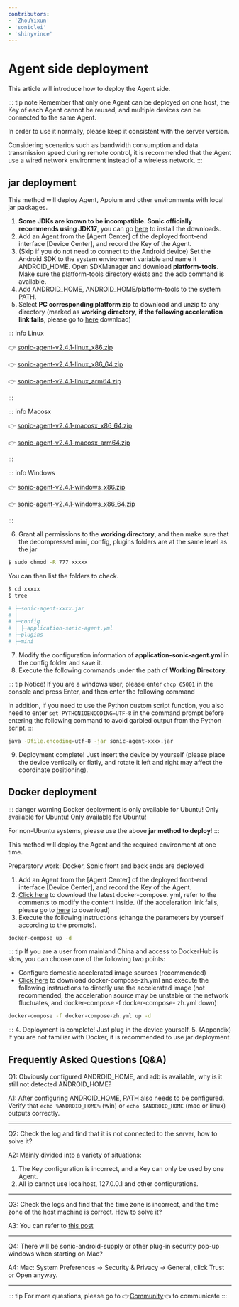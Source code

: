 ```yaml
---
contributors:
- 'ZhouYixun'
- 'soniclei'
- 'shinyvince'
---
```


# Agent side deployment

This article will introduce how to deploy the Agent side.

::: tip note
Remember that only one Agent can be deployed on one host, the Key of each Agent cannot be reused, and multiple devices can be connected to the same Agent.

In order to use it normally, please keep it consistent with the server version.

Considering scenarios such as bandwidth consumption and data transmission speed during remote control, it is recommended that the Agent use a wired network environment instead of a wireless network.
:::

## jar deployment

This method will deploy Agent, Appium and other environments with local jar packages.

1. **Some JDKs are known to be incompatible. Sonic officially recommends using JDK17**, you can go [here](https://docs.aws.amazon.com/corretto/latest/corretto-17-ug/downloads-list.html) to install the downloads.
2. Add an Agent from the [Agent Center] of the deployed front-end interface [Device Center], and record the Key of the Agent.
3. (Skip if you do not need to connect to the Android device) Set the Android SDK to the system environment variable and name it ANDROID_HOME. Open SDKManager and download **platform-tools**. Make sure the platform-tools directory exists and the adb command is available.
4. Add ANDROID_HOME, ANDROID_HOME/platform-tools to the system PATH.
5. Select **PC corresponding platform zip** to download and unzip to any directory (marked as **working directory**, **if the following acceleration link fails**, please go to <a href="https://github.com/SonicCloudOrg/sonic-agent/releases" target="_blank">here</a> download)

::: info Linux

👉 <a href="https://ghproxy.com/https://github.com/SonicCloudOrg/sonic-agent/releases/download/v2.4.1/sonic-agent-v2.4.1-linux_x86.zip" target="_blank">sonic-agent-v2.4.1-linux_x86.zip</a>

👉 <a href="https://ghproxy.com/https://github.com/SonicCloudOrg/sonic-agent/releases/download/v2.4.1/sonic-agent-v2.4.1-linux_x86_64.zip" target="_blank">sonic-agent-v2.4.1-linux_x86_64.zip</a>

👉 <a href="https://ghproxy.com/https://github.com/SonicCloudOrg/sonic-agent/releases/download/v2.4.1/sonic-agent-v2.4.1-linux_arm64.zip" target="_blank">sonic-agent-v2.4.1-linux_arm64.zip</a>

:::

::: info Macosx

👉 <a href="https://ghproxy.com/https://github.com/SonicCloudOrg/sonic-agent/releases/download/v2.4.1/sonic-agent-v2.4.1-macosx_x86_64.zip" target="_blank">sonic-agent-v2.4.1-macosx_x86_64.zip</a>

👉 <a href="https://ghproxy.com/https://github.com/SonicCloudOrg/sonic-agent/releases/download/v2.4.1/sonic-agent-v2.4.1-macosx_arm64.zip" target="_blank">sonic-agent-v2.4.1-macosx_arm64.zip</a>

:::

::: info Windows

👉 <a href="https://ghproxy.com/https://github.com/SonicCloudOrg/sonic-agent/releases/download/v2.4.1/sonic-agent-v2.4.1-windows_x86.zip" target="_blank">sonic-agent-v2.4.1-windows_x86.zip</a>

👉 <a href="https://ghproxy.com/https://github.com/SonicCloudOrg/sonic-agent/releases/download/v2.4.1/sonic-agent-v2.4.1-windows_x86_64.zip" target="_blank">sonic-agent-v2.4.1-windows_x86_64.zip</a>

:::

6. Grant all permissions to the **working directory**, and then make sure that the decompressed mini, config, plugins folders are at the same level as the jar

```bash
$ sudo chmod -R 777 xxxxx
```

You can then list the folders to check.

```bash
$ cd xxxxx
$ tree

# ├─sonic-agent-xxxx.jar
# │
# ├─config
# │ ├─application-sonic-agent.yml
# ├─plugins
# ├─mini
```

7. Modify the configuration information of **application-sonic-agent.yml** in the config folder and save it.
8. Execute the following commands under the path of **Working Directory**.

::: tip
Notice! If you are a windows user, please enter `chcp 65001` in the console and press Enter, and then enter the following command

In addition, if you need to use the Python custom script function, you also need to enter `set PYTHONIOENCODING=UTF-8` in the command prompt before entering the following command to avoid garbled output from the Python script.
:::

```bash
java -Dfile.encoding=utf-8 -jar sonic-agent-xxxx.jar
```

9. Deployment complete! Just insert the device by yourself (please place the device vertically or flatly, and rotate it left and right may affect the coordinate positioning).

## Docker deployment

::: danger warning
Docker deployment is only available for Ubuntu! Only available for Ubuntu! Only available for Ubuntu!

For non-Ubuntu systems, please use the above **jar method to deploy**!
:::

This method will deploy the Agent and the required environment at one time.

Preparatory work: Docker, Sonic front and back ends are deployed

1. Add an Agent from the [Agent Center] of the deployed front-end interface [Device Center], and record the Key of the Agent.
2. [Click here](https://ghproxy.com/https://github.com/SonicCloudOrg/sonic-agent/releases/download/v2.4.1/docker-compose.yml) to download the latest docker-compose. yml, refer to the comments to modify the content inside. (If the acceleration link fails, please go to <a href="https://github.com/SonicCloudOrg/sonic-agent/releases" target="_black">here</a> to download)
3. Execute the following instructions (change the parameters by yourself according to the prompts).

```bash
docker-compose up -d
```
::: tip If you are a user from mainland China and access to DockerHub is slow, you can choose one of the following two points:
- Configure domestic accelerated image sources (recommended)
- <a href="https://ghproxy.com/https://github.com/SonicCloudOrg/sonic-agent/releases/download/v2.4.1/docker-compose-zh.yml" target="_blank"> Click here</a> to download docker-compose-zh.yml and execute the following instructions to directly use the accelerated image (not recommended, the acceleration source may be unstable or the network fluctuates, and docker-compose -f docker-compose- zh.yml down)
```bash
docker-compose -f docker-compose-zh.yml up -d
```
:::
4. Deployment is complete! Just plug in the device yourself.
5. (Appendix) If you are not familiar with Docker, it is recommended to use jar deployment.

## Frequently Asked Questions (Q&A)

Q1: Obviously configured ANDROID_HOME, and adb is available, why is it still not detected ANDROID_HOME?

A1: After configuring ANDROID_HOME, PATH also needs to be configured. Verify that `echo %ANDROID_HOME%` (win) or `echo $ANDROID_HOME` (mac or linux) outputs correctly.

---

Q2: Check the log and find that it is not connected to the server, how to solve it?

A2: Mainly divided into a variety of situations:

1. The Key configuration is incorrect, and a Key can only be used by one Agent.
2. All ip cannot use localhost, 127.0.0.1 and other configurations.

---

Q3: Check the logs and find that the time zone is incorrect, and the time zone of the host machine is correct. How to solve it?

A3: You can refer to [this post](https://sonic-cloud.wiki/d/2297)

---

Q4: There will be sonic-android-supply or other plug-in security pop-up windows when starting on Mac?

A4: Mac: System Preferences -> Security & Privacy -> General, click Trust or Open anyway.

---

::: tip
For more questions, please go to 👉[Community](https://sonic-cloud.wiki)👈 to communicate
:::
